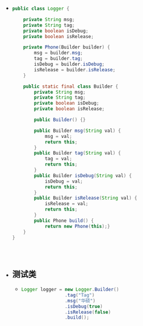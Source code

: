 - ```java
  public class Logger {
  
      private String msg;
      private String tag;
      private boolean isDebug;
      private boolean isRelease;
  
      private Phone(Builder builder) {
          msg = builder.msg;
          tag = builder.tag;
          isDebug = builder.isDebug;
          isRelease = builder.isRelease;
      }
  
      public static final class Builder {
          private String msg;
          private String tag;
          private boolean isDebug;
          private boolean isRelease;
  
          public Builder() {}
  
          public Builder msg(String val) {
              msg = val;
              return this;
          }
          public Builder tag(String val) {
              tag = val;
              return this;
          }
          public Builder isDebug(String val) {
              isDebug = val;
              return this;
          }
          public Builder isRelease(String val) {
              isRelease = val;
              return this;
          }
          public Phone build() {
              return new Phone(this);}
      }
  }
  
  
          
  ```
- ## 测试类
	- ```java
	  Logger logger = new Logger.Builder()
	                  .tag("Tag")
	                  .msg("华硕")
	                  .isDebug(true)
	                  .isRelease(false)
	                  .build();
	  ```